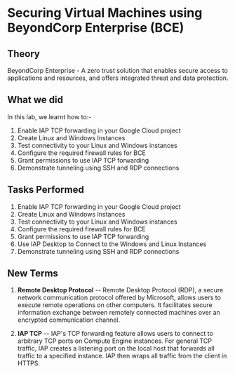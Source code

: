# Securing Virtual Machines using BeyondCorp Enterprise (BCE)

## Theory

BeyondCorp Enterprise - A zero trust solution that enables secure access to applications and resources, and offers integrated threat and data protection.

## What we did

In this lab, we learnt how to:-

1. Enable IAP TCP forwarding in your Google Cloud project
2. Create Linux and Windows Instances
3. Test connectivity to your Linux and Windows instances
4. Configure the required firewall rules for BCE
5. Grant permissions to use IAP TCP forwarding
6. Demonstrate tunneling using SSH and RDP connections

## Tasks Performed
1. Enable IAP TCP forwarding in your Google Cloud project
2. Create Linux and Windows Instances
3. Test connectivity to your Linux and Windows instances
4. Configure the required firewall rules for BCE
5. Grant permissions to use IAP TCP forwarding
6. Use IAP Desktop to Connect to the Windows and Linux Instances
7. Demonstrate tunneling using SSH and RDP connections


## New Terms

1. **Remote Desktop Protocol** -- Remote Desktop Protocol (RDP), a secure network communication protocol offered by Microsoft, allows users to execute remote operations on other computers. It facilitates secure information exchange between remotely connected machines over an encrypted communication channel.

2. **IAP TCP** -- IAP's TCP forwarding feature allows users to connect to arbitrary TCP ports on Compute Engine instances. For general TCP traffic, IAP creates a listening port on the local host that forwards all traffic to a specified instance. IAP then wraps all traffic from the client in HTTPS.